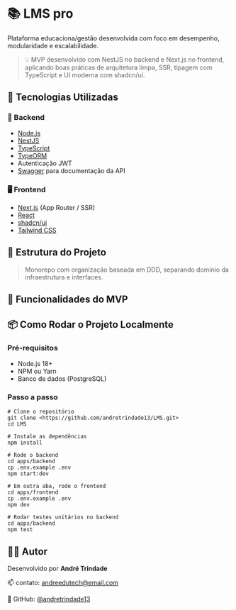 # 📚 LMS pro
Plataforma educaciona/gestão desenvolvida com foco em desempenho, modularidade e escalabilidade.

>💡 MVP desenvolvido com NestJS no backend e Next.js no frontend, aplicando boas práticas de arquitetura limpa, SSR, tipagem com TypeScript e UI moderna com shadcn/ui.

## 🧩 Tecnologias Utilizadas
### 🔧 Backend
- [Node.js](https://nodejs.org/)
- [NestJS](https://nestjs.com/)
- [TypeScript](https://www.typescriptlang.org/)
- [TypeORM](https://typeorm.io/docs/getting-started)
- Autenticação JWT
- [Swagger](https://swagger.io/docs/) para documentação da API
### 🖥️ Frontend
- [Next.js](https://nextjs.org/) (App Router / SSR)
- [React](https://react.dev/)
- [shadcn/ui](https://ui.shadcn.com/)
- [Tailwind CSS](https://tailwindcss.com/)

## 🧱 Estrutura do Projeto
> Monorepo com organização baseada em DDD, separando domínio da infraestrutura e interfaces.

## 🚀 Funcionalidades do MVP
## 📦 Como Rodar o Projeto Localmente
### Pré-requisitos

- Node.js 18+
- NPM ou Yarn
- Banco de dados (PostgreSQL)

### Passo a passo
```
# Clone o repositório
git clone <https://github.com/andretrindade13/LMS.git>
cd LMS

# Instale as dependências
npm install

# Rode o backend
cd apps/backend
cp .env.example .env
npm start:dev

# Em outra aba, rode o frontend
cd apps/frontend
cp .env.example .env
npm dev

# Rodar testes unitários no backend
cd apps/backend
npm test

```

## 👨‍💻 Autor

Desenvolvido por **André Trindade**

📫 contato: andreedutech@email.com

🐙 GitHub: [@andretrindade13](https://github.com/andretrindade13)